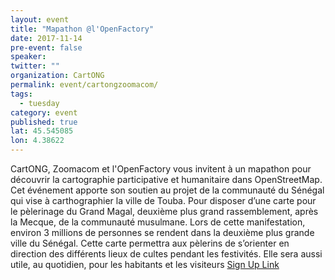 ```yaml
---
layout: event
title: "Mapathon @l'OpenFactory"
date: 2017-11-14
pre-event: false
speaker:
twitter: ""
organization: CartONG
permalink: event/cartongzoomacom/
tags:
  - tuesday
category: event 
published: true
lat: 45.545085
lon: 4.38622
---
```


CartONG, Zoomacom et l'OpenFactory vous invitent à un mapathon pour découvrir la cartographie participative et humanitaire dans OpenStreetMap. Cet événement apporte son soutien au projet de la communauté du Sénégal qui vise à carthographier la ville de Touba. Pour disposer d’une carte pour le pèlerinage du Grand Magal, deuxième plus grand rassemblement, après la Mecque, de la communauté musulmane. Lors de cette manifestation, environ 3 millions de personnes se rendent dans la deuxième plus grande ville du Sénégal. Cette carte permettra aux pèlerins de s’orienter en direction des différents lieux de cultes pendant les festivités. Elle sera aussi utile, au quotidien, pour les habitants et les visiteurs
[Sign Up Link](https://www.eventbrite.com/e/billets-mapathon-osmgeoweek-saint-etienne-lopenfactory-38765305071)
